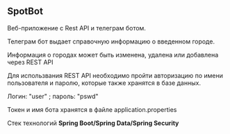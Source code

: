 <p><h2> SpotBot</h2>
<p>Веб-приложение с Rest API и телеграм ботом.
<p>Телеграм бот выдает справочную информацию о введенном городе.
<p>Информация о городах может быть изменена, удалена или добавлена через REST API
<p>Для использвания REST API необходимо пройти авторизацию по имени пользователя и паролю, которые также хранятся в базе данных.
<p>Логин: "user" ; пароль: "pswd"
<p>Токен и имя бота хранятся в файле application.properties
<p>Стек технологий <b>Spring Boot/Spring Data/Spring Security</b>
